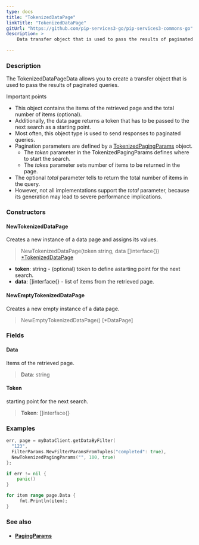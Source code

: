 ```yaml
---
type: docs
title: "TokenizedDataPage"
linkTitle: "TokenizedDataPage"
gitUrl: "https://github.com/pip-services3-go/pip-services3-commons-go"
description: > 
    Data transfer object that is used to pass the results of paginated queries.
           
---
```


### Description

The TokenizedDataPageData allows you to create a transfer object that is used to pass the results of paginated queries. 

Important points

- This object contains the items of the retrieved page and the total number of items (optional).
- Additionally, the data page returns a token that has to be passed to the next search as a starting point.
- Most often, this object type is used to send responses to paginated queries.
- Pagination parameters are defined by a [TokenizedPagingParams](../tokenized_paging_params) object.
     - The *token* parameter in the TokenizedPagingParams defines where to start the search.
     - The *takes* parameter sets number of items to be returned in the page.
- The optional *total* parameter tells to return the total number of items in the query.
- However, not all implementations support the *total* parameter, because its generation may lead to severe performance implications.


### Constructors

#### NewTokenizedDataPage
Creates a new instance of a data page and assigns its values.

> NewTokenizedDataPage(token string, data []interface{}) [*TokenizedDataPage]()

- **token**: string - (optional) token to define astarting point for the next search.
- **data**: []interface{} - list of items from the retrieved page.

#### NewEmptyTokenizedDataPage
Creates a new empty instance of a data page.

> NewEmptyTokenizedDataPage() [*DataPage]


### Fields

<span class="hide-title-link">

#### Data
Items of the retrieved page.
> **Data**: string

#### Token
starting point for the next search.
> **Token**: []interface{}


</span>

### Examples

```go
err, page = myDataClient.getDataByFilter(
  "123",
  FilterParams.NewFilterParamsFromTuples("completed": true),
  NewTokenizedPagingParams("", 100, true)
};

if err != nil {
	panic()
}

for item range page.Data {
     fmt.Println(item);
}
```

### See also
- #### [PagingParams](../paging_params)
